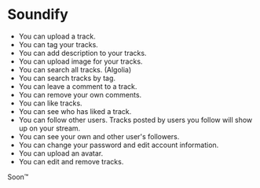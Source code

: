 # Soundify

* You can upload a track.
* You can tag your tracks.
* You can add description to your tracks.
* You can upload image for your tracks.
* You can search all tracks. (Algolia)
* You can search tracks by tag.
* You can leave a comment to a track.
* You can remove your own comments.
* You can like tracks.
* You can see who has liked a track.
* You can follow other users. Tracks posted by users you follow will show up on your stream.
* You can see your own and other user's followers.
* You can change your password and edit account information.
* You can upload an avatar.
* You can edit and remove tracks.

Soon™